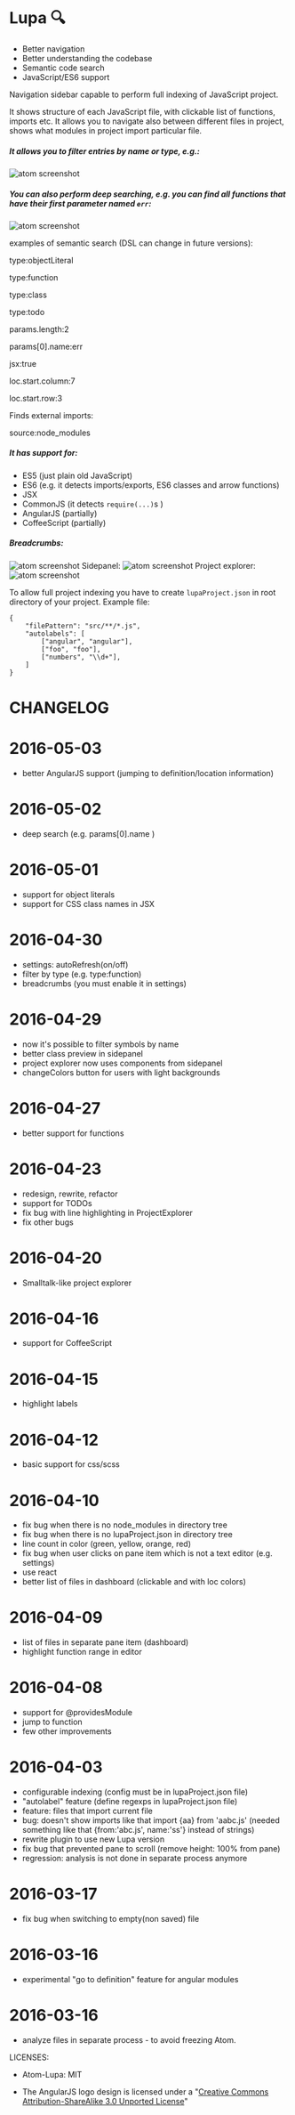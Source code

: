 # Lupa 🔍

- Better navigation
- Better understanding the codebase 
- Semantic code search
- JavaScript/ES6 support

Navigation sidebar capable to perform full indexing of JavaScript project. 

It shows structure of each JavaScript file, with clickable list of functions, imports etc. It allows you to navigate also between different files in project, shows what modules in project import particular file.

##### It allows you to filter entries by name or type, e.g.:

![atom screenshot](https://raw.githubusercontent.com/hex13/atom-lupa/master/screenshot-3.png)

##### You can also perform deep searching, e.g. you can find all functions that have their first parameter named `err`:


![atom screenshot](https://raw.githubusercontent.com/hex13/atom-lupa/master/screenshot-deepsearch.png)

examples of semantic search (DSL can change in future versions):

type:objectLiteral

type:function

type:class

type:todo

params.length:2 

params[0].name:err

jsx:true

loc.start.column:7

loc.start.row:3

Finds external imports: 

source:node_modules

##### It has support for:

* ES5 (just plain old JavaScript)
* ES6 (e.g. it detects imports/exports, ES6 classes and arrow functions)
* JSX  
* CommonJS (it detects `require(...)`s ) 
* AngularJS (partially)
* CoffeeScript (partially)

##### Breadcrumbs: 

![atom screenshot](https://raw.githubusercontent.com/hex13/atom-lupa/master/screenshot-breadcrumbs.png)
Sidepanel:
![atom screenshot](https://raw.githubusercontent.com/hex13/atom-lupa/master/screenshot-1.png)
Project explorer:
![atom screenshot](https://raw.githubusercontent.com/hex13/atom-lupa/master/screenshot-2.png)

To allow full project indexing you have to create `lupaProject.json` in root directory of your project. Example file:
```
{
    "filePattern": "src/**/*.js",
    "autolabels": [
        ["angular", "angular"],
        ["foo", "foo"],
        ["numbers", "\\d+"],
    ]
}
```

# CHANGELOG
# 2016-05-03
* better AngularJS support (jumping to definition/location information)

# 2016-05-02
* deep search (e.g. params[0].name )

# 2016-05-01
* support for object literals
* support for CSS class names in JSX

# 2016-04-30
* settings: autoRefresh(on/off)
* filter by type (e.g. type:function)
* breadcrumbs (you must enable it in settings)

# 2016-04-29
* now it's possible to filter symbols by name
* better class preview in sidepanel
* project explorer now uses components from sidepanel
* changeColors button for users with light backgrounds 

# 2016-04-27
* better support for functions

# 2016-04-23
* redesign, rewrite, refactor
* support for TODOs
* fix bug with line highlighting in ProjectExplorer
* fix other bugs

# 2016-04-20
* Smalltalk-like project explorer

# 2016-04-16
* support for CoffeeScript

# 2016-04-15
* highlight labels

# 2016-04-12
* basic support for css/scss

# 2016-04-10
* fix bug when there is no node_modules in directory tree
* fix bug when there is no lupaProject.json in directory tree
* line count in color (green, yellow, orange, red)
* fix bug when user clicks on pane item which is not a text editor (e.g. settings)
* use react
* better list of files in dashboard (clickable and with loc colors)
# 2016-04-09

* list of files in separate pane item (dashboard)
* highlight function range in editor

# 2016-04-08

* support for @providesModule
* jump to function
* few other improvements

# 2016-04-03

* configurable indexing (config must be in lupaProject.json file)
* "autolabel" feature (define regexps in lupaProject.json file)
* feature: files that import current file
* bug: doesn't show imports like that import {aa} from 'aabc.js' (needed something like that  {from:'abc.js', name:'ss'} instead of strings)
* rewrite plugin to use new Lupa version
* fix bug that prevented pane to scroll (remove height: 100% from pane)
* regression: analysis is not done in separate process anymore

# 2016-03-17
* fix bug when switching to empty(non saved) file

# 2016-03-16
* experimental "go to definition" feature for angular modules

# 2016-03-16

* analyze files in separate process - to avoid freezing Atom.


LICENSES:
- Atom-Lupa: MIT

- The AngularJS logo design is licensed under a "[Creative Commons Attribution-ShareAlike 3.0 Unported License](http://creativecommons.org/licenses/by-sa/3.0/)"
